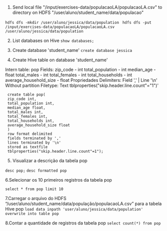 1. Send local file "/input/exercises-data/populacaoLA/populacaoLA.csv" to directory on HDFS "/user/aluno/student_name/data/populacao"

`hdfs dfs -mkdir /user/aluno/jessica/data/population `
`hdfs dfs -put /input/exercises-data/populacaoLA/populacaoLA.csv  /user/aluno/jessica/data/population`

2. List databases on Hive
`show databases;`

3. Create database 'student_name'
`create database jessica` 

4. Create Hive table on database 'student_name'

Intern table: pop
Fields:
zip_code - int
total_population - int
median_age - float
total_males - int
total_females - int
total_households - int
average_household_size - float
Propriedades
Delimiters: Field ',' | Line '\n'
Without partition
Filetype: Text
tblproperties("skip.header.line.count"="1")'

```
 create table pop(
 zip_code int, 
 total_population int,
 median_age float,
 total_males int,
 total_females int,
 total_households int,
 average_household_size float
 )
 row format delimited
 fields terminated by ','
 lines terminated by '\n'
 stored as textfile
 tblproperties("skip.header.line.count"=1");
 ```

5. Visualizar a descrição da tabela pop

`desc pop;`
`desc formatted pop`

6.Selecionar os 10 primeiros registros da tabela pop

`select * from pop limit 10`

7.Carregar o arquivo do HDFS “/user/aluno/student_name/data/população/populacaoLA.csv” para a tabela Hive pop
 `load data inpath 'user/aluno/jessica/data/population' overwrite into table pop`

8.Contar a quantidade de registros da tabela pop
`select count(*) from pop`